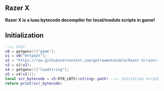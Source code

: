 ## Razer X
**Razer X is a luau bytecode decompiler for local/module scripts in game!**
## Initialization
```lua
-->; Init
v0 = getgenv()["game"];
v1 = v0["HttpGet"];
v2 = "https://raw.githubusercontent.com/getrawmetatable/Razer.X/razer-.-x-%25/.lua";
v3 = v1(v2);
v4 = getgenv()["loadstring"];
v5 = v4(v2)();
local scr_bytecode = v5:RTN_LBTS(<string> path) -->; Initialize script // Returns script bytecode
return print(scr_bytecode)
```
